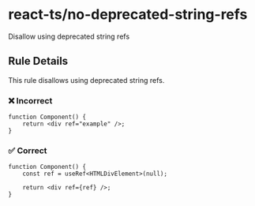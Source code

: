 # react-ts/no-deprecated-string-refs

Disallow using deprecated string refs

## Rule Details

This rule disallows using deprecated string refs.

### ❌ Incorrect

```tsx
function Component() {
    return <div ref="example" />;
}
```

### ✅ Correct

```tsx
function Component() {
    const ref = useRef<HTMLDivElement>(null);

    return <div ref={ref} />;
}
```
